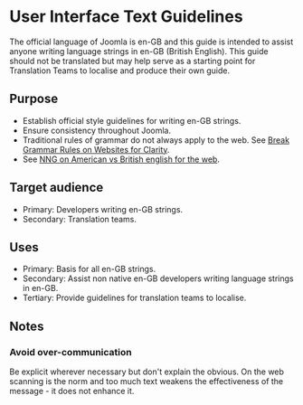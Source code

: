 # User Interface Text Guidelines
The official language of Joomla is en-GB and this guide is intended to assist anyone writing language strings in en-GB (British English). This guide should not be translated but may help serve as a starting point for Translation Teams to localise and produce their own guide.

## Purpose
* Establish official style guidelines for writing en-GB strings.
* Ensure consistency throughout Joomla.
* Traditional rules of grammar do not always apply to the web. See [Break Grammar Rules on Websites for Clarity](http://www.nngroup.com/articles/break-grammar-rules/).
* See [NNG on American vs British english for the web](http://www.nngroup.com/articles/american-vs-british-english-for-web/).

## Target audience
* Primary: Developers writing en-GB strings.
* Secondary: Translation teams.

## Uses
* Primary: Basis for all en-GB strings.
* Secondary: Assist non native en-GB developers writing language strings in en-GB.
* Tertiary: Provide guidelines for translation teams to localise.

## Notes
### Avoid over-communication
Be explicit wherever necessary but don't explain the obvious. On the web scanning is the norm and too much text weakens the effectiveness of the message - it does not enhance it.







